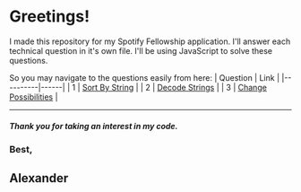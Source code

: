 # Greetings!

I made this repository for my Spotify Fellowship application. I'll answer each technical question in it's own file. I'll be using JavaScript to solve these questions.

So you may navigate to the questions easily from here:
| Question | Link |
|----------|------|
| 1 | [Sort By String](https://github.com/Lexscher/Spotify_Fellowship_Questions/blob/master/js/Q1.js) |
| 2 | [Decode Strings](https://github.com/Lexscher/Spotify_Fellowship_Questions/blob/master/js/Q2.js) |
| 3 | [Change Possibilities](https://github.com/Lexscher/Spotify_Fellowship_Questions/blob/master/js/Q3.js) |

---

##### Thank you for taking an interest in my code.

### Best,

## Alexander
